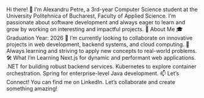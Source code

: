 Hi there! 👋
I’m Alexandru Petre, a 3rd-year Computer Science student at the University Politehnica of Bucharest, Faculty of Applied Science. I’m passionate about software development and always eager to learn and grow by working on interesting and impactful projects.
🚀 About Me
🎓 Graduation Year: 2026
🌟 I’m currently looking to collaborate on innovative projects in web development, backend systems, and cloud computing.
📘 Always learning and striving to apply new concepts to real-world problems.
🛠️ What I’m Learning
Next.js for dynamic and performant web applications.
.NET for building robust backend services.
Kubernetes to explore container orchestration.
Spring for enterprise-level Java development.
📫 Let’s Connect!
You can find me on LinkedIn. Let’s collaborate and create something amazing!
